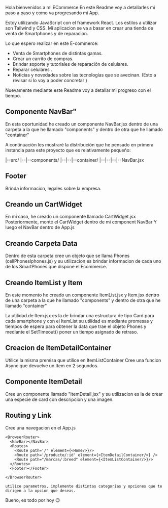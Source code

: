Hola bienvenidos a mi ECommerce 
En este Readme voy a detallarles mi paso a paso y como va progresando mi App.

Estoy utilizando JavaScript con el framework React. Los estilos a utilizar son Tailwind y CSS.
Mi aplicacion se va a basar en crear una tienda de venta de Smartphones y de reparacion.

Lo que espero realizar en este E-commerce:
* Venta de Smartphones de distintas gamas.
* Crear un carrito de compras.
* Brindar soporte y tutoriales de reparación de celulares.
* Reparar celulares .
* Noticias y novedades sobre las tecnologías que se avecinan. (Esto a revisar si lo voy a poder concretar )

Nuevamente mediante este Readme voy a detallar mi progreso con el tiempo.
## Componente NavBar"

En esta oportunidad he creado un componente NavBar.jsx dentro de una carpeta
a la que he llamado "components" y dentro de otra que he llamado "container"

A continuación les mostraré la distribución que he pensado en primera instancia para este proyecto que es relativamente pequeño:

|--src/
|--|--components/
|--|--|--container/
|--|--|--|--NavBar.jsx

## Footer
Brinda informacion, legales sobre la empresa.
## Creando un CartWidget

En mi caso, he creado un componente llamado CartWidget.jsx
Posteriormente, monté el CartWidget dentro de mi component NavBar 
Y luego el NavBar dentro de App.js
## Creando Carpeta Data

Dentro de esta carpeta cree un objeto que se llama Phones (cellPhonesIphones.js) y su utilizacion es brindar informacion
de cada uno de los SmartPhones que dispone el Ecommerce.
## Creando ItemList y Item

En este momento he creado un componente ItemList.jsx y Item.jsx dentro de una carpeta
a la que he llamado "components" y dentro de otra que he llamado "container"

La utilidad de Item.jsx es la de brindar una estructura de tipo Card para cada smartphone y con el ItemList su utilidad es mediante promesas y tiempos de espera para obtener la data que trae el objeto  Phones y mediante el SetTimeout() poner un tiempo asignado de retraso.

## Creacion de ItemDetailContainer
Utilice la misma premisa que utilice en ItemListContainer
Cree una funcion Async que devuelve un Item en 2 segundos.

## Componente ItemDetail
Cree un componente llamado "ItemDetail.jsx" y su utilizacion es la de crear una especie de card con descripcion y una imagen.

## Routing y Link
Cree una navegacion en el App.js

    <BrowserRouter>
      <NavBar></NavBar>
      <Routes>
        <Route path='/' element={<Home/>}/>
        <Route path='/producto/:id' element={<ItemDetailContainer/>} />
        <Route path="/marcas/:breed" element={<ItemListContainer/>}/>
      </Routes>
      <Footer></Footer>
    
    </BrowserRouter>

    utilice parametros, implemente distintas categorias y opciones que te dirigen a la opcion que deseas.


Bueno, es todo por hoy 😉
